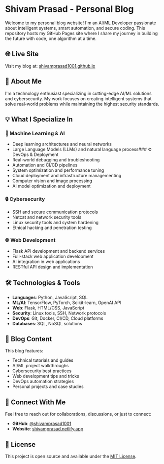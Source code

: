 # Shivam Prasad - Personal Blog
Welcome to my personal blog website! I'm an AI/ML Developer passionate about intelligent systems, smart automation, and secure coding. This repository hosts my GitHub Pages site where I share my journey in building the future with code, one algorithm at a time.

## 🌐 Live Site

Visit my blog at: [shivamprasad1001.github.io](https://shivamprasad1001.github.io)

## 🚀 About Me

I'm a technology enthusiast specializing in cutting-edge AI/ML solutions and cybersecurity. My work focuses on creating intelligent systems that solve real-world problems while maintaining the highest security standards.

## 💡 What I Specialize In

### 🤖 Machine Learning & AI
- Deep learning architectures and neural networks
- Large Language Models (LLMs) and natural language process### ⚙️ DevOps & Deployment
- Real-world debugging and troubleshooting
- Automation and CI/CD pipelines
- System optimization and performance tuning
- Cloud deployment and infrastructure managementing
- Computer vision and image processing
- AI model optimization and deployment

### 🔒 Cybersecurity
- SSH and secure communication protocols
- Netcat and network security tools
- Linux security tools and system hardening
- Ethical hacking and penetration testing

### 🌐 Web Development
- Flask API development and backend services
- Full-stack web application development
- AI integration in web applications
- RESTful API design and implementation

## 🛠️ Technologies & Tools

- **Languages**: Python, JavaScript, SQL
- **ML/AI**: TensorFlow, PyTorch, Scikit-learn, OpenAI API
- **Web**: Flask, HTML/CSS, JavaScript
- **Security**: Linux tools, SSH, Network protocols
- **DevOps**: Git, Docker, CI/CD, Cloud platforms
- **Databases**: SQL, NoSQL solutions

## 📝 Blog Content

This blog features:
- Technical tutorials and guides
- AI/ML project walkthroughs
- Cybersecurity best practices
- Web development tips and tricks
- DevOps automation strategies
- Personal projects and case studies
## 🤝 Connect With Me

Feel free to reach out for collaborations, discussions, or just to connect:
- **GitHub**: [@shivamprasad1001](https://github.com/shivamprasad1001)
- **Website**: [shivamprasad.netlify.app](https://shivamprasad.netlify.app)
## 📄 License

This project is open source and available under the [MIT License](LICENSE).
